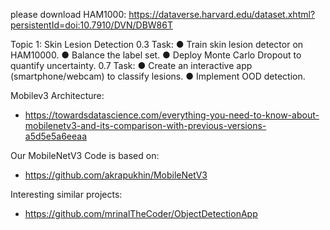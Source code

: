 please download HAM1000: https://dataverse.harvard.edu/dataset.xhtml?persistentId=doi:10.7910/DVN/DBW86T

Topic 1: Skin Lesion Detection
0.3 Task:
● Train skin lesion detector on HAM10000.
● Balance the label set.
● Deploy Monte Carlo Dropout to quantify
uncertainty.
0.7 Task:
● Create an interactive app (smartphone/webcam)
to classify lesions.
● Implement OOD detection.

Mobilev3 Architecture:
- https://towardsdatascience.com/everything-you-need-to-know-about-mobilenetv3-and-its-comparison-with-previous-versions-a5d5e5a6eeaa

Our MobileNetV3 Code is based on:
- https://github.com/akrapukhin/MobileNetV3

Interesting similar projects: 
- https://github.com/mrinalTheCoder/ObjectDetectionApp
